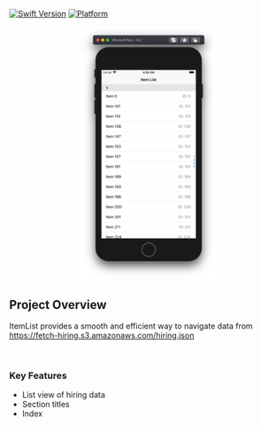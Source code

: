 [![Swift Version](https://img.shields.io/badge/swift-5.0-orange)](https://swift.org/blog/swift-5-released/)
[![Platform](https://img.shields.io/cocoapods/p/LFAlertController.svg?style=flat)](https://www.apple.com/ios/ios-14/)

<p align="center">
    <img src="screenshot.png" alt="GIF walk-through" width="250">  
</p>

## Project Overview

ItemList provides a smooth and efficient way to navigate data from https://fetch-hiring.s3.amazonaws.com/hiring.json 

<br>

### Key Features

- List view of hiring data
- Section titles 
- Index 
